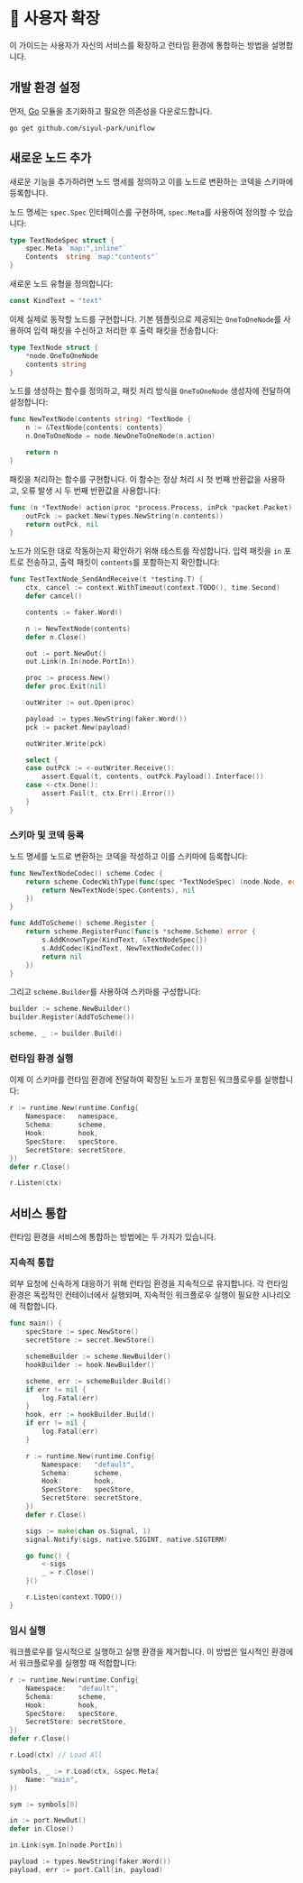 # 🔧 사용자 확장

이 가이드는 사용자가 자신의 서비스를 확장하고 런타임 환경에 통합하는 방법을 설명합니다.

## 개발 환경 설정

먼저, [Go](https://go.dev) 모듈을 초기화하고 필요한 의존성을 다운로드합니다.

```shell
go get github.com/siyul-park/uniflow
```

## 새로운 노드 추가

새로운 기능을 추가하려면 노드 명세를 정의하고 이를 노드로 변환하는 코덱을 스키마에 등록합니다.

노드 명세는 `spec.Spec` 인터페이스를 구현하며, `spec.Meta`를 사용하여 정의할 수 있습니다:

```go
type TextNodeSpec struct {
	spec.Meta `map:",inline"`
	Contents  string `map:"contents"`
}
```

새로운 노드 유형을 정의합니다:

```go
const KindText = "text"
```

이제 실제로 동작할 노드를 구현합니다. 기본 템플릿으로 제공되는 `OneToOneNode`를 사용하여 입력 패킷을 수신하고 처리한 후 출력 패킷을 전송합니다:

```go
type TextNode struct {
	*node.OneToOneNode
	contents string
}
```

노드를 생성하는 함수를 정의하고, 패킷 처리 방식을 `OneToOneNode` 생성자에 전달하여 설정합니다:

```go
func NewTextNode(contents string) *TextNode {
	n := &TextNode{contents: contents}
	n.OneToOneNode = node.NewOneToOneNode(n.action)

	return n
}
```

패킷을 처리하는 함수를 구현합니다. 이 함수는 정상 처리 시 첫 번째 반환값을 사용하고, 오류 발생 시 두 번째 반환값을 사용합니다:

```go
func (n *TextNode) action(proc *process.Process, inPck *packet.Packet) (*packet.Packet, *packet.Packet) {
	outPck := packet.New(types.NewString(n.contents))
	return outPck, nil
}
```

노드가 의도한 대로 작동하는지 확인하기 위해 테스트를 작성합니다. 입력 패킷을 `in` 포트로 전송하고, 출력 패킷이 `contents`를 포함하는지 확인합니다:

```go
func TestTextNode_SendAndReceive(t *testing.T) {
	ctx, cancel := context.WithTimeout(context.TODO(), time.Second)
	defer cancel()

	contents := faker.Word()

	n := NewTextNode(contents)
	defer n.Close()

	out := port.NewOut()
	out.Link(n.In(node.PortIn))

	proc := process.New()
	defer proc.Exit(nil)

	outWriter := out.Open(proc)

	payload := types.NewString(faker.Word())
	pck := packet.New(payload)

	outWriter.Write(pck)

	select {
	case outPck := <-outWriter.Receive():
		assert.Equal(t, contents, outPck.Payload().Interface())
	case <-ctx.Done():
		assert.Fail(t, ctx.Err().Error())
	}
}
```

### 스키마 및 코덱 등록

노드 명세를 노드로 변환하는 코덱을 작성하고 이를 스키마에 등록합니다:

```go
func NewTextNodeCodec() scheme.Codec {
	return scheme.CodecWithType(func(spec *TextNodeSpec) (node.Node, error) {
		return NewTextNode(spec.Contents), nil
	})
}

func AddToScheme() scheme.Register {
	return scheme.RegisterFunc(func(s *scheme.Scheme) error {
		s.AddKnownType(KindText, &TextNodeSpec{})
		s.AddCodec(KindText, NewTextNodeCodec())
		return nil
	})
}
```

그리고 `scheme.Builder`를 사용하여 스키마를 구성합니다:

```go
builder := scheme.NewBuilder()
builder.Register(AddToScheme())

scheme, _ := builder.Build()
```

### 런타임 환경 실행

이제 이 스키마를 런타임 환경에 전달하여 확장된 노드가 포함된 워크플로우를 실행합니다:

```go
r := runtime.New(runtime.Config{
	Namespace:   namespace,
	Schema:      scheme,
	Hook:        hook,
	SpecStore:   specStore,
	SecretStore: secretStore,
})
defer r.Close()

r.Listen(ctx)
```

## 서비스 통합

런타임 환경을 서비스에 통합하는 방법에는 두 가지가 있습니다.

### 지속적 통합

외부 요청에 신속하게 대응하기 위해 런타임 환경을 지속적으로 유지합니다. 각 런타임 환경은 독립적인 컨테이너에서 실행되며, 지속적인 워크플로우 실행이 필요한 시나리오에 적합합니다.

```go
func main() {
	specStore := spec.NewStore()
	secretStore := secret.NewStore()

	schemeBuilder := scheme.NewBuilder()
	hookBuilder := hook.NewBuilder()

	scheme, err := schemeBuilder.Build()
	if err != nil {
		log.Fatal(err)
	}
	hook, err := hookBuilder.Build()
	if err != nil {
		log.Fatal(err)
	}

	r := runtime.New(runtime.Config{
		Namespace:   "default",
		Schema:      scheme,
		Hook:        hook,
		SpecStore:   specStore,
		SecretStore: secretStore,
	})
	defer r.Close()

	sigs := make(chan os.Signal, 1)
	signal.Notify(sigs, native.SIGINT, native.SIGTERM)

	go func() {
		<-sigs
		_ = r.Close()
	}()

	r.Listen(context.TODO())
}
```

### 임시 실행

워크플로우를 일시적으로 실행하고 실행 환경을 제거합니다. 이 방법은 일시적인 환경에서 워크플로우를 실행할 때 적합합니다:

```go
r := runtime.New(runtime.Config{
	Namespace:   "default",
	Schema:      scheme,
	Hook:        hook,
	SpecStore:   specStore,
	SecretStore: secretStore,
})
defer r.Close()

r.Load(ctx) // Load All

symbols, _ := r.Load(ctx, &spec.Meta{
	Name: "main",
})

sym := symbols[0]

in := port.NewOut()
defer in.Close()

in.Link(sym.In(node.PortIn))

payload := types.NewString(faker.Word())
payload, err := port.Call(in, payload)
```
